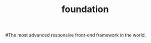 ﻿---
layout: default
title: foundation
---
#The most advanced responsive front-end framework in the world.